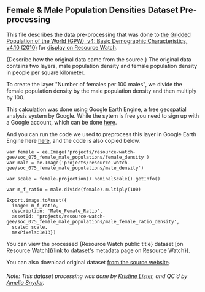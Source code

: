 ## Female & Male Population Densities Dataset Pre-processing
This file describes the data pre-processing that was done to [the Gridded Population of the World (GPW), v4: Basic Demographic Characteristics, v4.10 (2010)](https://sedac.ciesin.columbia.edu/data/set/gpw-v4-basic-demographic-characteristics-rev11) for [display on Resource Watch](https://resourcewatch.org/data/explore/soc075-Broad-Age-Groups).

{Describe how the original data came from the source.}
The original data contains two layers, male population density and female population density in people per square kilometer.

To create the layer "Number of females per 100 males", we divide the female population density by the male population density and then multiply by 100.

This calculation was done using Google Earth Engine, a free geospatial analysis system by Google. While the sytem is free you need to sign up with a Google account, which can be done [here](https://earthengine.google.com/). 

And you can run the code we used to preprocess this layer in Google Earth Engine here [here](https://code.earthengine.google.com/69705398b91fdcbdad2298f08ada5da4), and the code is also copied below.
```
var female = ee.Image('projects/resource-watch-gee/soc_075_female_male_populations/female_density')
var male = ee.Image('projects/resource-watch-gee/soc_075_female_male_populations/male_density')

var scale = female.projection().nominalScale().getInfo()

var m_f_ratio = male.divide(female).multiply(100)

Export.image.toAsset({
  image: m_f_ratio,  
  description: 'Male_Female_Ratio',  
  assetId: 'projects/resource-watch-gee/soc_075_female_male_populations/male_female_ratio_density', 
  scale: scale, 
  maxPixels:1e13})
```

You can view the processed {Resource Watch public title} dataset [on Resource Watch]({link to dataset's metadata page on Resource Watch}).

You can also download original dataset [from the source website](https://sedac.ciesin.columbia.edu/data/set/gpw-v4-basic-demographic-characteristics-rev11/data-download).

###### Note: This dataset processing was done by [Kristine Lister](https://www.wri.org/profile/kristine-lister), and QC'd by [Amelia Snyder](https://www.wri.org/profile/amelia-snyder).
